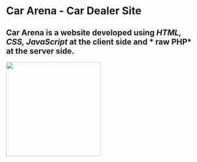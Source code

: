# Car Arena - Car Dealer Site

## Car Arena is a website developed using *HTML, CSS, JavaScript* at the client side and * raw PHP* at the server side.

<img src="docs/images/sc1.jpg" width="256px"/>

